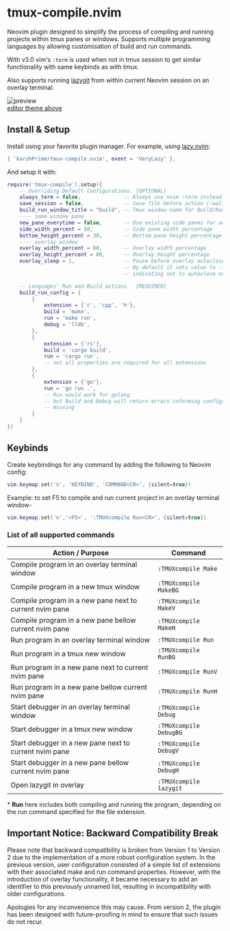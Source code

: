 # tmux-compile.nvim

Neovim plugin designed to simplify the process of compiling and running projects within tmux panes
or windows. Supports multiple programming languages by allowing customisation of build and run
commands.

With v3.0 vim's `:term` is used when not in tmux session to get similar functionality with same
keybinds as with tmux.

Also supports running [lazygit](https://github.com/jesseduffield/lazygit) from within current Neovim
session on an overlay terminal.

![preview](.media/screenshot.gif)
<br>
[editor theme above](https://github.com/karshPrime/tokyoburn.nvim)

## Install & Setup

Install using your favorite plugin manager. For example, using
[lazy.nvim](https://github.com/folke/lazy.nvim):

```lua
{ 'karshPrime/tmux-compile.nvim', event = 'VeryLazy' },
```
And setup it with:
```lua
require('tmux-compile').setup({
    -- Overriding Default Configurations. [OPTIONAL]
    always_term = false,              -- Always use nvim :term instead of tmux panes
    save_session = false,             -- Save file before action (:wall)
    build_run_window_title = "build", -- Tmux window name for Build/Run
    ---- same window pane
    new_pane_everytime = false,       -- Use existing side panes for action, when false
    side_width_percent = 50,          -- Side pane width percentage
    bottom_height_percent = 30,       -- Bottom pane height percentage
    ---- overlay window
    overlay_width_percent = 80,       -- Overlay width percentage
    overlay_height_percent = 80,      -- Overlay height percentage
    overlay_sleep = 1,                -- Pause before overlay autoclose; seconds
                                      -- By default it sets value to -1,
                                      -- indicating not to autoclose overlay

    -- Languages' Run and Build actions.  [REQUIRED]
    build_run_config = {
        {
            extension = {'c', 'cpp', 'h'},
            build = 'make',
            run = 'make run',
            debug = 'lldb',
        },
        {
            extension = {'rs'},
            build = 'cargo build',
            run = 'cargo run',
            -- not all properties are required for all extensions
        },
        {
            extension = {'go'},
            run = 'go run .',
            -- Run would work for golang
            -- but Build and Debug will return errors informing configs are
            -- missing
        }
    }
})
```

## Keybinds

Create keybindings for any command by adding the following to Neovim config:

```lua
vim.keymap.set('n', 'KEYBIND', 'COMMAND<CR>', {silent=true})
```
Example: to set F5 to compile and run current project in an overlay terminal
window-
```lua
vim.keymap.set('n','<F5>', ':TMUXcompile Run<CR>', {silent=true})
```

### List of all supported commands

| Action / Purpose                                        | Command               |
|---------------------------------------------------------|-----------------------|
| Compile program in an overlay terminal window           | `:TMUXcompile Make`   |
| Compile program in a new tmux window                    | `:TMUXcompile MakeBG` |
| Compile program in a new pane next to current nvim pane | `:TMUXcompile MakeV`  |
| Compile program in a new pane bellow current nvim pane  | `:TMUXcompile MakeH`  |
| Run program in an overlay terminal window               | `:TMUXcompile Run`    |
| Run program in a tmux new window                        | `:TMUXcompile RunBG`  |
| Run program in a new pane next to current nvim pane     | `:TMUXcompile RunV`   |
| Run program in a new pane bellow current nvim pane      | `:TMUXcompile RunH`   |
| Start debugger in an overlay terminal window            | `:TMUXcompile Debug`  |
| Start debugger in a tmux new window                     | `:TMUXcompile DebugBG`|
| Start debugger in a new pane next to current nvim pane  | `:TMUXcompile DebugV` |
| Start debugger in a new pane bellow current nvim pane   | `:TMUXcompile DebugH` |
| Open lazygit in overlay                                 | `:TMUXcompile lazygit`|

\* **Run** here includes both compiling and running the program, depending on the
run command specified for the file extension.


## Important Notice: Backward Compatibility Break
Please note that backward compatibility is broken from Version 1 to Version 2 due to the
implementation of a more robust configuration system. In the previous version, user configuration
consisted of a simple list of extensions with their associated make and run command properties.
However, with the introduction of overlay functionality, it became necessary to add an identifier to
this previously unnamed list, resulting in incompatibility with older configurations.

Apologies for any inconvenience this may cause. From version 2, the plugin has been designed with
future-proofing in mind to ensure that such issues do not recur.

